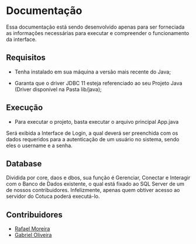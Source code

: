# Documentação

Essa documentação está sendo desenvolvido apenas para ser forneciada as informações necessárias para executar e compreender o funcionamento da interface.
## Requisitos

- Tenha instalado em sua máquina a versão mais recente do Java;
  
- Garanta que o driver JDBC 11 esteja referenciado ao seu Projeto Java (Driver disponível na Pasta lib/java);
  
## Execução

- Para executar o projeto, basta executar o arquivo principal App.java

Será exibida a Interface de Login, a qual deverá ser preenchida com os dados requeridos para a autenticação de um usuário no sistema, sendo eles o username e a senha.

## Database

Dividida por core, daos e dbos, sua função é Gerenciar, Conectar e Interagir com o Banco de Dados existente, o qual está fixado ao SQL Server de um de nossos contribuidores. Infelizmente, apenas quem obtiver acesso ao servidor do Cotuca poderá executá-lo.

## Contribuidores

- [Rafael Moreira](https://github.com/RMCSa)
- [Gabriel Oliveira](https://github.com/Polabiel)
